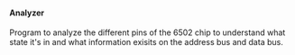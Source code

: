 #### Analyzer

Program to analyze the different pins of the 6502 chip to understand what state it's in and what information exisits on the address bus and data bus. 
